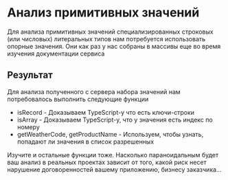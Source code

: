 # Анализ примитивных значений 

Для анализа примитивных значений специализированных строковых (или числовых) литеральных типов нам потребуется использовать опорные значения. Они как раз у нас собраны в массивы еще во время изучения документации сервиса

## Результат

Для анализа полученного с сервера набора значений нам потребовалось выполнить следующие функции

* isRecord - Доказываем TypeScript-у что есть ключи-строки
* isArray - Доказываем TypeScript-у, что у значения есть индекс по номеру
* getWeatherCode, getProductName - Используем, чтобы узнать, попадают ли значения в список разрешенных
  
Изучите и остальные функции тоже. Насколько параноидальным будет ваш анализ в реальных проектах зависит от того, какой риск несет нарушение договоренностей вашему приложению, бизнесу заказчика... 